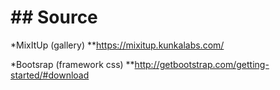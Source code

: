 ## Source
======

*MixItUp (gallery)
**https://mixitup.kunkalabs.com/

*Bootsrap (framework css)
**http://getbootstrap.com/getting-started/#download

